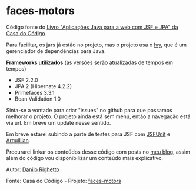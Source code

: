 faces-motors
============

Código fonte do [Livro "Aplicações Java para a web com JSF e JPA" da Casa do Código](http://www.casadocodigo.com.br/products/livro-jsf-jpa).

Para facilitar, os jars já estão no projeto, mas o projeto usa o [Ivy](http://ant.apache.org/ivy/), que é um gerenciador de dependências para Java.

**Frameworks utilizados** (as versões serão atualizadas de tempos em tempos)
- JSF 2.2.0
- JPA 2 (Hibernate 4.2.2)
- Primefaces 3.3.1
- Bean Validation 1.0

Sinta-se a vontade para criar "issues" no github para que possamos melhorar o projeto.
O projeto ainda está sem menu, então a navegação está via url. Em breve um update nesse sentido.

Em breve estarei subindo a parte de testes para JSF com [JSFUnit](http://www.jboss.org/jsfunit) e [Arquillian](http://arquillian.org).

Procurarei linkar os conteúdos desse código com posts no [meu blog](http://gilliard.eti.br), assim além do código vou disponibilizar um conteúdo mais explicativo.

Autor: [Danilo Righetto](https://github.com/righetto93)

Fonte: Casa do Códiigo - Projeto: [faces-motors](https://github.com/gscordeiro/faces-motors)